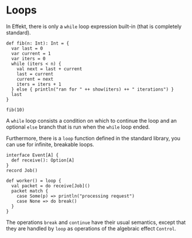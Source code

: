 # Loops

In Effekt, there is only a `while` loop expression built-in (that is completely standard).

```
def fib(n: Int): Int = {
  var last = 0
  var current = 1
  var iters = 0
  while (iters < n) {
    val next = last + current
    last = current
    current = next
    iters = iters + 1
  } else { println("ran for " ++ show(iters) ++ " iterations") }
  last
}
```

```repl
fib(10)
```

A `while` loop consists a condition on which to continue the loop and an optional `else` branch that is run when the
`while` loop ended.

Furthermore, there is a `loop` function defined in the standard library, you can use for infinite, breakable loops.

```effekt:hidden
interface Event[A] {
  def receive(): Option[A]
}
record Job()
```

```
def worker() = loop {
  val packet = do receive[Job]()
  packet match {
    case Some(p) => println("processing request")
    case None => do break()
  }
}
```

The operations `break` and `continue` have their usual semantics, except that they are handled by `loop` as operations of the algebraic effect `Control`.
